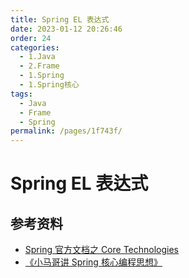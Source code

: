 ```yaml
---
title: Spring EL 表达式
date: 2023-01-12 20:26:46
order: 24
categories:
  - 1.Java
  - 2.Frame
  - 1.Spring
  - 1.Spring核心
tags:
  - Java
  - Frame
  - Spring
permalink: /pages/1f743f/
---
```


# Spring EL 表达式

## 参考资料

- [Spring 官方文档之 Core Technologies](https://docs.spring.io/spring-framework/docs/current/spring-framework-reference/core.html#beans)
- [《小马哥讲 Spring 核心编程思想》](https://time.geekbang.org/course/intro/265)